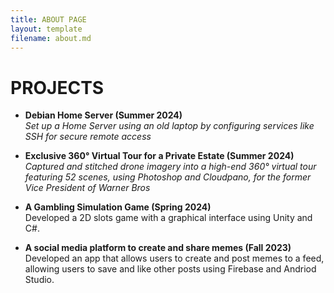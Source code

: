 ```yaml
---
title: ABOUT PAGE
layout: template
filename: about.md
--- 
```


# PROJECTS
- **Debian Home Server (Summer 2024)**\
*Set up a Home Server using an old laptop by configuring services like SSH for secure remote access*

- **Exclusive 360° Virtual Tour for a Private Estate (Summer 2024)**\
*Captured and stitched drone imagery into a high-end 360° virtual tour featuring 52 scenes, using Photoshop and Cloudpano, for the former Vice President of Warner Bros*

- **A Gambling Simulation Game (Spring 2024)**\
Developed a 2D slots game with a graphical interface using Unity and C#.

- **A social media platform to create and share memes (Fall 2023)**\
Developed an app that allows users to create and post memes to a feed, allowing users to save and like other posts using Firebase and Andriod Studio.

